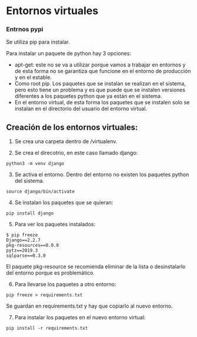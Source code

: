 # Entornos virtuales

### Entrnos pypi
Se utiliza pip para instalar.

Para instalar un paquete de python hay 3 opciones:
- apt-get: este no se va a utilizar porque vamos a trabajar en entornos y de esta forma no se garantiza que funcione en el entorno de producción y en el estable.
- Como root pip. Los paquetes que se instalan se realizan en el sistema, pero esto tiene un problema y es que puede que se instalen versiones diferentes a los paquetes python que ya están en el sistema.
- En el entorno virtual, de esta forma los paquetes que se instalen solo se instalan en el directorio del usuario del entorno virtual. 

## Creación de los entornos virtuales:
1. Se crea una carpeta dentro de /virtualenv. 
 
2. Se crea el direcotrio, en este caso llamado django:
~~~
python3 -m venv django
~~~

3. Se activa el entorno. Dentro del entorno no existen los paquetes python del sistema. 
~~~
source django/bin/activate
~~~

4. Se instalan los paquetes que se quieran:
~~~
pip install django
~~~

5. Para ver los paquetes instalados:
~~~
$ pip freeze
Django==2.2.7
pkg-resources==0.0.0
pytz==2019.3
sqlparse==0.3.0
~~~
El paquete pkg-resource se recomienda eliminar de la lista o desinstalarlo del entorno porque es problemático.

6. Para llevarse los paquetes a otro entorno:
~~~
pip freeze > requirements.txt
~~~
Se guardan en requirements.txt y hay que copiarlo al nuevo entorno.

7. Para instalar los paquetes en el nuevo entorno virtual:
~~~
pip install -r requirements.txt
~~~




